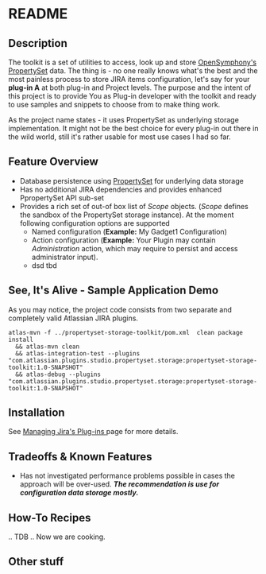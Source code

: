 # README

## Description
The toolkit is a set of utilities to access, look up and store [OpenSymphony's PropertySet](http://www.opensymphony.com/propertyset/) data. The thing is - no one really knows what's the best and the most painless process to store JIRA items configuration, let's say for your **__plug-in A__** at both plug-in and Project levels.
The purpose and the intent of this project is to provide You as Plug-in developer with the toolkit and ready to use samples and snippets to choose from to make thing work. 

As the project name states - it uses PropertySet as underlying storage implementation. It might not be the best choice for every plug-in out there in the wild world, still it's rather usable for most use cases I had so far.

## Feature Overview
- Database persistence using [PropertySet](http://www.opensymphony.com/propertyset/) for underlying data storage
- Has no additional JIRA dependencies and provides enhanced PpropertySet API sub-set
- Provides a rich set of out-of box list of _Scope_ objects. (_Scope_ defines the sandbox of the PropertySet storage instance). At
 the moment following configuration options are supported
  - Named configuration (**Example:** My Gadget1 Configuration)
  - Action configuration (**Example:** Your Plugin may contain _Administration_ action,
which may require to persist and access administrator input).
  - dsd
tbd

## See, It's Alive - Sample Application Demo

As you may notice, the project code consists from two separate and completely valid Atlassian JIRA plugins.

    atlas-mvn -f ../propertyset-storage-toolkit/pom.xml  clean package install
      && atlas-mvn clean
      && atlas-integration-test --plugins "com.atlassian.plugins.studio.propertyset.storage:propertyset-storage-toolkit:1.0-SNAPSHOT"
      && atlas-debug --plugins "com.atlassian.plugins.studio.propertyset.storage:propertyset-storage-toolkit:1.0-SNAPSHOT"

## Installation
See [Managing Jira's Plug-ins ](http://confluence.atlassian.com/display/JIRA/Managing+JIRA's+Plugins) page for more details.

## Tradeoffs & Known Features
- Has not investigated performance problems possible in cases the approach will be over-used. **_The recommendation is use for
configuration data storage mostly._**


## How-To Recipes
.. TDB .. Now we are cooking.

## Other stuff 
